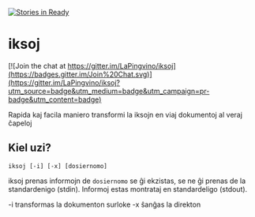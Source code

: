 [![Stories in Ready](https://badge.waffle.io/lapingvino/iksoj.png?label=ready&title=Ready)](https://waffle.io/lapingvino/iksoj)
# iksoj

[![Join the chat at https://gitter.im/LaPingvino/iksoj](https://badges.gitter.im/Join%20Chat.svg)](https://gitter.im/LaPingvino/iksoj?utm_source=badge&utm_medium=badge&utm_campaign=pr-badge&utm_content=badge)

Rapida kaj facila maniero transformi la iksojn en viaj dokumentoj al veraj ĉapeloj

## Kiel uzi?

    iksoj [-i] [-x] [dosiernomo]

iksoj prenas informojn de `dosiernomo` se ĝi ekzistas, se ne ĝi prenas de la standardenigo (stdin). Informoj estas montrataj en standardeligo (stdout).

-i transformas la dokumenton surloke
-x ŝanĝas la direkton
